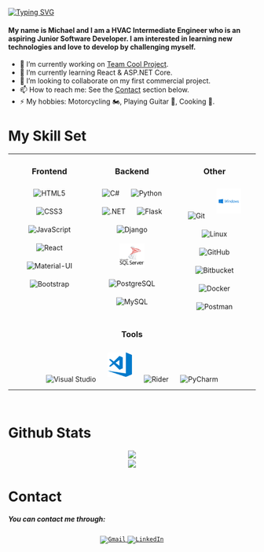 [![Typing SVG](https://readme-typing-svg.herokuapp.com?font=Roboto&color=DA832B&size=30&width=600&lines=Welcome+stranger!++%F0%9F%91%8B)](https://git.io/typing-svg)
#### My name is Michael and I am a HVAC Intermediate Engineer who is an aspiring Junior Software Developer. I am interested in learning new technologies and love to develop by challenging myself. 

- 🔭 I’m currently working on [Team Cool Project](https://github.com/MichaelPGudz/TeamCool).
- 🌱 I’m currently learning React & ASP\.NET Core.
- 👯 I’m looking to collaborate on my first commercial project.
- 📫 How to reach me: See the [Contact](#contact) section below.
- ⚡ My hobbies: Motorcycling 🏍️, Playing Guitar 🎸, Cooking 🥣.

# My Skill Set  
<table><tr><td valign="top" width="33%">
<div align="center">

### Frontend  
</div>
<div align="center">  
<img style="margin: 10px" src="https://profilinator.rishav.dev/skills-assets/html5-original-wordmark.svg" alt="HTML5" height="50" />  
<img style="margin: 10px" src="https://profilinator.rishav.dev/skills-assets/css3-original-wordmark.svg" alt="CSS3" height="50" />  
<img style="margin: 10px" src="https://profilinator.rishav.dev/skills-assets/javascript-original.svg" alt="JavaScript" height="50" />  
<img style="margin: 10px" src="https://profilinator.rishav.dev/skills-assets/react-original-wordmark.svg" alt="React" height="50" />  
<img style="margin: 10px" src="https://material-ui.com/static/logo_raw.svg" alt="Material-UI" height="50" />  
<img style="margin: 10px" src="https://profilinator.rishav.dev/skills-assets/bootstrap-plain.svg" alt="Bootstrap" height="50" />  
</div>

</td><td valign="top" width="33%">

<div align="center">

### Backend  
</div>
<div align="center">  
<img style="margin: 10px" src="https://profilinator.rishav.dev/skills-assets/csharp-original.svg" alt="C#" height="50" />  
<img style="margin: 10px" src="https://profilinator.rishav.dev/skills-assets/python-original.svg" alt="Python" height="50" />  
<img style="margin: 10px" src="https://raw.githubusercontent.com/dotnet/brand/main/logo/dotnet-logo.svg" alt=".NET" height="50" />  
<img style="margin: 10px" src="https://profilinator.rishav.dev/skills-assets/flask.png" alt="Flask" height="50" />  
<img style="margin: 10px" src="https://profilinator.rishav.dev/skills-assets/django-original.svg" alt="Django" height="50" />  
<img style="margin: 10px" src="https://raw.githubusercontent.com/github/explore/main/topics/sql-server/sql-server.png" alt="Microsoft SQL Server" height="50" />  
<img style="margin: 10px" src="https://profilinator.rishav.dev/skills-assets/postgresql-original-wordmark.svg" alt="PostgreSQL" height="50" />  
<img style="margin: 10px" src="https://profilinator.rishav.dev/skills-assets/mysql-original-wordmark.svg" alt="MySQL" height="50" />  
</div>

</td><td valign="top" width="33%">


<div align="center">

### Other  
</div>
<div align="center">  
<img style="margin: 10px" src="https://profilinator.rishav.dev/skills-assets/git-scm-icon.svg" alt="Git" height="50" />  
<img style="margin: 10px" src="https://raw.githubusercontent.com/github/explore/main/topics/windows/windows.png" alt="Windows" height="50" />  
<img style="margin: 10px" src="https://profilinator.rishav.dev/skills-assets/linux-original.svg" alt="Linux" height="50" />  
<img style="margin: 10px"  src="https://user-images.githubusercontent.com/60321212/127782978-eb871c7c-9969-4d1f-a426-8bcb41f9a80a.png" alt="GitHub" height="50" />  
<img style="margin: 10px" src="https://user-images.githubusercontent.com/60321212/127753588-7689e407-8814-48cd-88ef-6db8a7f23d5e.jpg" alt="Bitbucket" height="50" />  
<img style="margin: 10px" src="https://profilinator.rishav.dev/skills-assets/docker-original-wordmark.svg" alt="Docker" height="50" />  
<img style="margin: 10px" src="https://user-images.githubusercontent.com/60321212/127753776-14c4a00f-b918-4f65-b1d3-3cba6a39d85d.png" alt="Postman" height="50" />  
</div>

</td></tr>

<tr><td colspan="5" valign="top">
<div align="center">

### Tools
</div>
<div align="center">  
<img style="margin: 10px" src="https://user-images.githubusercontent.com/60321212/127753658-cd70e0e9-c92a-4f11-8b2b-47316521932a.png" alt="Visual Studio" height="50" />  
<img style="margin: 10px" src="https://raw.githubusercontent.com/github/explore/main/topics/visual-studio-code/visual-studio-code.png" alt="Visual Studio Code" height="50" />  
<img style="margin: 10px" src="https://user-images.githubusercontent.com/60321212/127753734-75fabe93-3066-4978-a93e-f2986932346c.png" alt="Rider" height="50" />    
<img style="margin: 10px" src="https://upload.wikimedia.org/wikipedia/commons/1/1d/PyCharm_Icon.svg" alt="PyCharm" height="50" />  
</div>

</td></tr></table>  

<br/>  

# Github Stats
<div align="center">
<img src="https://github-readme-stats.vercel.app/api?username=michaelpgudz&&show_icons=true&title_color=ff850a&icon_color=f58522&text_color=c9fdff&bg_color=2150ad">
</div>
<div align="center">
<img src="https://github-readme-stats.vercel.app/api/top-langs/?username=michaelpgudz&layout=compact">
</div>

# Contact
##### You can contact me through:
<div align="center">
    <a href="mailto:michaelp.gudz@gmail.com?subject=MichaelPGudz%20Github%20Repository&body=Hi Michael,%0D%0AI saw your Repository">
    <code><img height="60" alt="Gmail" src="https://user-images.githubusercontent.com/60321212/127753913-10224d1d-3930-425b-8b03-97a8834c8fb0.png"></code>
    </a>
    <a href="https://www.linkedin.com/in/michael-gudz-3904b9175/">
    <code><img height="60" alt="LinkedIn" src="https://user-images.githubusercontent.com/60321212/127753939-cdfda91b-83b4-4a7d-96a2-af53e47859b3.png"/></code>
    </a>
</div>

